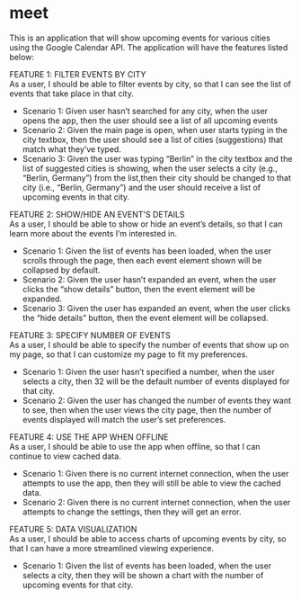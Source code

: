 # meet

This is an application that will show upcoming events for various cities using the Google Calendar API. The application will have the features listed below:

FEATURE 1: FILTER EVENTS BY CITY  
As a user, I should be able to filter events by city, so that I can see the list of events that take place in that city.  
* Scenario 1: Given user hasn’t searched for any city, when the user opens the app, then the user should see a list of all upcoming events  
* Scenario 2: Given the main page is open, when user starts typing in the city textbox, then the user should see a list of cities (suggestions) that match what they’ve typed.  
* Scenario 3: Given the user was typing “Berlin” in the city textbox and the list of suggested cities is showing, when the user selects a city (e.g., “Berlin, Germany”) from the list,then their city should be changed to that city (i.e., “Berlin, Germany”) and the user should receive a list of upcoming events in that city.  

FEATURE 2: SHOW/HIDE AN EVENT'S DETAILS  
As a user, I should be able to show or hide an event’s details, so that I can learn more about the events I’m interested in.  
* Scenario 1: Given the list of events has been loaded, when the user scrolls through the page, then each event element shown will be collapsed by default.  
* Scenario 2: Given the user hasn’t expanded an event, when the user clicks the “show details” button, then the event element will be expanded.  
* Scenario 3: Given the user has expanded an event, when the user clicks the “hide details” button, then the event element will be collapsed.  

FEATURE 3: SPECIFY NUMBER OF EVENTS  
As a user, I should be able to specify the number of events that show up on my page, so that I can customize my page to fit my preferences.  
* Scenario 1: Given the user hasn’t specified a number, when the user selects a city, then 32 will be the default number of events displayed for that city.  
* Scenario 2: Given the user has changed the number of events they want to see, then when the user views the city page, then the number of events displayed will match the user’s set preferences.  

FEATURE 4: USE THE APP WHEN OFFLINE  
As a user, I should be able to use the app when offline, so that I can continue to view cached data.  
* Scenario 1: Given there is no current internet connection, when the user attempts to use the app, then they will still be able to view the cached data.  
* Scenario 2: Given there is no current internet connection, when the user attempts to change the settings, then they will get an error.  

FEATURE 5: DATA VISUALIZATION  
As a user, I should be able to access charts of upcoming events by city, so that I can have a more streamlined viewing experience.  
* Scenario 1: Given the list of events has been loaded, when the user selects a city, then they will be shown a chart with the number of upcoming events for that city.  
